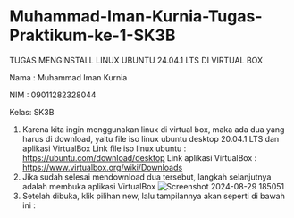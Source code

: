 # Muhammad-Iman-Kurnia-Tugas-Praktikum-ke-1-SK3B
TUGAS MENGINSTALL LINUX UBUNTU 24.04.1 LTS DI VIRTUAL BOX

Nama : Muhammad Iman Kurnia

NIM  : 09011282328044

Kelas: SK3B

1. Karena kita ingin menggunakan linux di virtual box, maka ada dua yang harus di download, yaitu file iso linux ubuntu desktop 20.04.1 LTS dan aplikasi VirtualBox
   Link file iso linux ubuntu : https://ubuntu.com/download/desktop
   Link aplikasi VirtualBox   : https://www.virtualbox.org/wiki/Downloads
2. Jika sudah selesai mendownload dua tersebut, langkah selanjutnya adalah membuka aplikasi VirtualBox
   ![Screenshot 2024-08-29 185051](https://github.com/user-attachments/assets/4432ab94-b588-44f5-b790-b2285a7214ce)
3. Setelah dibuka, klik pilihan new, lalu tampilannya akan seperti di bawah ini :
   
